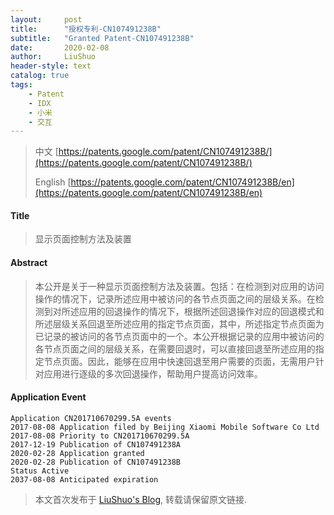 ```yaml
---
layout:     post
title:      "授权专利-CN107491238B"
subtitle:   "Granted Patent-CN107491238B"
date:       2020-02-08
author:     LiuShuo
header-style: text
catalog: true
tags:
    - Patent
    - IDX
    - 小米
    - 交互
---
```

> 中文 [https://patents.google.com/patent/CN107491238B/](https://patents.google.com/patent/CN107491238B/)
>
> English [https://patents.google.com/patent/CN107491238B/en](https://patents.google.com/patent/CN107491238B/en)

#### Title
> 显示页面控制方法及装置



#### Abstract
> 本公开是关于一种显示页面控制方法及装置。包括：在检测到对应用的访问操作的情况下，记录所述应用中被访问的各节点页面之间的层级关系。在检测到对所述应用的回退操作的情况下，根据所述回退操作对应的回退模式和所述层级关系回退至所述应用的指定节点页面，其中，所述指定节点页面为已记录的被访问的各节点页面中的一个。本公开根据记录的应用中被访问的各节点页面之间的层级关系，在需要回退时，可以直接回退至所述应用的指定节点页面。因此，能够在应用中快速回退至用户需要的页面，无需用户针对应用进行逐级的多次回退操作，帮助用户提高访问效率。



#### Application Event
```
Application CN201710670299.5A events 
2017-08-08 Application filed by Beijing Xiaomi Mobile Software Co Ltd
2017-08-08 Priority to CN201710670299.5A
2017-12-19 Publication of CN107491238A
2020-02-28 Application granted
2020-02-28 Publication of CN107491238B
Status Active
2037-08-08 Anticipated expiration
```
> 本文首次发布于 [LiuShuo's Blog](https://liushuo.me), 
转载请保留原文链接.
